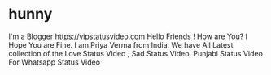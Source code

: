 # hunny
I'm a Blogger https://vipstatusvideo.com Hello Friends ! How are You? I Hope You are Fine. I am Priya Verma from India. We have All Latest collection of the Love Status Video , Sad Status Video, Punjabi Status Video For Whatsapp Status Video 
